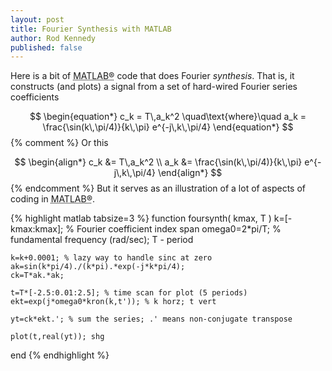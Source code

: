```yaml
---
layout: post
title: Fourier Synthesis with MATLAB
author: Rod Kennedy
published: false
---
```


Here is a bit of <abbr title="MATLAB&reg; is a high-level technical computing language"> MATLAB&reg;</abbr> code that does Fourier *synthesis*. That is, it constructs (and plots) a signal from a set of hard-wired Fourier series coefficients

$$
\begin{equation*}
	c_k = T\,a_k^2 \quad\text{where}\quad
	a_k = \frac{\sin(k\,\pi/4)}{k\,\pi} e^{-j\,k\,\pi/4}
\end{equation*}
$$
{% comment %}
Or this

$$
\begin{align*}
	c_k &= T\,a_k^2 \\
	a_k &= \frac{\sin(k\,\pi/4)}{k\,\pi} e^{-j\,k\,\pi/4}
\end{align*}
$$
{% endcomment %}
But it serves as an illustration of a lot of aspects of coding in <abbr title="MATLAB&reg; is a high-level technical computing language">MATLAB&reg;</abbr>.

{% highlight matlab tabsize=3 %}
function foursynth( kmax, T )
    k=[-kmax:kmax]; % Fourier coefficient index span
    omega0=2*pi/T; % fundamental frequency (rad/sec); T - period

    k=k+0.0001; % lazy way to handle sinc at zero
    ak=sin(k*pi/4)./(k*pi).*exp(-j*k*pi/4);
    ck=T*ak.*ak;

    t=T*[-2.5:0.01:2.5]; % time scan for plot (5 periods)
    ekt=exp(j*omega0*kron(k,t')); % k horz; t vert

    yt=ck*ekt.'; % sum the series; .' means non-conjugate transpose

    plot(t,real(yt)); shg
end
{% endhighlight %}
